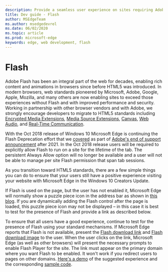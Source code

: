 ```yaml
---
description: Provide a seamless user experience on sites requiring Adobe Flash.
title: Dev guide - Flash
author: MSEdgeTeam
ms.author: msedgedevrel
ms.date: 06/02/2020
ms.topic: article
ms.prod: microsoft-edge
keywords: edge, web development, flash
---
```


# Flash

Adobe Flash has been an integral part of the web for decades, enabling rich content and animations in browsers since before HTML5 was introduced. In modern browsers, web standards pioneered by Microsoft, Adobe, Google, Apple, Mozilla, and many others are now enabling sites to exceed those experiences without Flash and with improved performance and security. Working in partnership with other browser vendors and with Adobe, we strongly encourage developers to migrate to HTML5 standards including [Encrypted Media Extensions](https://developer.microsoft.com/microsoft-edge/platform/status/encryptedmediaextensions), [Media Source Extensions](https://developer.microsoft.com/microsoft-edge/platform/status/mediasourceextensions), [Canvas](https://developer.microsoft.com/microsoft-edge/platform/status/canvas), [Web Audio](https://developer.microsoft.com/microsoft-edge/platform/status/webaudioapi), and [Real-Time Communication](https://developer.microsoft.com/microsoft-edge/platform/status/webrtcobjectrtcapi).

With the Oct 2018 release of Windows 10 Microsoft Edge is continuing the Flash Deprecation effort that we [covered](https://blogs.windows.com/msedgedev/2017/07/25/flash-on-windows-timeline/#9mCF959eQEK0poo5.97) as part of [Adobe's end of support announcement](https://theblog.adobe.com/adobe-flash-update/) after 2021. In the Oct 2018 release users will be required to explicitly allow Flash to run on a site for the lifetime of the tab. The persistent Always Allow option will no longer be available and a user will not be able to manage per site Flash permission that span tab sessions.

As you transition toward HTML5 standards, there are a few simple things you can do to ensure that your users still have a positive experience visiting your website with Microsoft Edge in the Windows 10 Creators Update. 

If Flash is used on the page, but the user has not enabled it, Microsoft Edge will normally show a puzzle piece icon in the address bar as shown in [this blog](https://blogs.windows.com/msedgedev/2016/12/14/edge-flash-click-run/#41svu6EMwKIAaigx.97). If you are dynamically adding the Flash control after the page is loaded, this puzzle piece icon may not be displayed – in this case it is best to test for the presence of Flash and provide a link as described below.

To ensure that all users have a good experience, continue to test for the presence of Flash using your standard mechanisms. If Microsoft Edge reports that Flash is not available, present the [Flash download link](http://get.adobe.com/flashplayer) and [Flash download image](http://www.adobe.com/legal/permissions/icons-web-logos.html#flashplayer) to the user. When the user clicks on the link, Microsoft Edge (as well as other browsers) will present the necessary prompts to enable Flash Player for the site. The link must appear on the primary domain where you want Flash to be enabled. It won't work if you redirect users to pages on other domains.  [Here's a demo](https://microsoftedge.github.io/MicrosoftEdge-Documentation/flashclicktorun/) of the suggested experience and the corresponding [sample code](https://github.com/MicrosoftEdge/MicrosoftEdge-Documentation/tree/master/docs/flashclicktorun).
